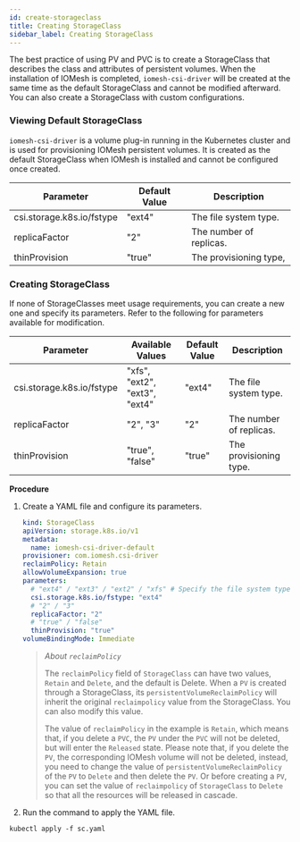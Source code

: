```yaml
---
id: create-storageclass
title: Creating StorageClass
sidebar_label: Creating StorageClass
---
```


The best practice of using PV and PVC is to create a StorageClass that describes the class and attributes of persistent volumes. When the installation of IOMesh is completed, `iomesh-csi-driver` will be created at the same time as the default StorageClass and cannot be modified afterward. You can also create a StorageClass with custom configurations.

### Viewing Default StorageClass

`iomesh-csi-driver` is a volume plug-in running in the Kubernetes cluster and is used for provisioning IOMesh persistent volumes. It is created as the default StorageClass when IOMesh is installed and cannot be configured once created.

| Parameter| Default Value | Description|
| ----- | ----- | ---------- |
| csi.storage.k8s.io/fstype | "ext4"  | The file system type.  |
| replicaFactor             |"2"     | The number of replicas.                     |
| thinProvision             | "true"  | The provisioning type, |

### Creating StorageClass

If none of StorageClasses meet usage requirements, you can create a new one and specify its parameters. Refer to the following for parameters available for modification.

| Parameter| Available Values| Default Value | Description|
| ----- | ----- | ------- | ---------- |
| csi.storage.k8s.io/fstype | "xfs", "ext2", "ext3", "ext4" | "ext4"  | The file system type.           |
| replicaFactor             | "2", "3"                      | "2"     | The number of replicas.                    |
| thinProvision             | "true", "false"               | "true"  | The provisioning type. |

**Procedure**

1. Create a YAML file and configure its parameters.

    ```yaml
    kind: StorageClass
    apiVersion: storage.k8s.io/v1
    metadata:
      name: iomesh-csi-driver-default
    provisioner: com.iomesh.csi-driver 
    reclaimPolicy: Retain
    allowVolumeExpansion: true
    parameters:
      # "ext4" / "ext3" / "ext2" / "xfs" # Specify the file system type.
      csi.storage.k8s.io/fstype: "ext4"
      # "2" / "3"
      replicaFactor: "2"
      # "true" / "false"
      thinProvision: "true"
    volumeBindingMode: Immediate
    ```

    > _About `reclaimPolicy`_
    > 
    > The `reclaimPolicy` field of `StorageClass` can have two values, `Retain` and `Delete`, and the default is Delete. When a `PV` is created through a StorageClass, its `persistentVolumeReclaimPolicy` will inherit the original `reclaimpolicy` value from the StorageClass. You can also modify this value. 
    > 
    > The value of `reclaimPolicy` in the example is `Retain`, which means that, if you delete a `PVC`, the `PV` under the `PVC` will not be deleted, but will enter the `Released` state. Please note that, if you delete the `PV`, the corresponding IOMesh volume will not be deleted, instead, you need to change the value of `persistentVolumeReclaimPolicy` of the `PV` to `Delete` and then delete the `PV`. Or before creating a `PV`, you can set the value of `reclaimpolicy` of `StorageClass`  to `Delete` so that all the resources will be released in cascade.

2. Run the command to apply the YAML file.

```
kubectl apply -f sc.yaml
```
  
